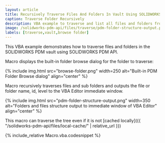 ```yaml
---
layout: article
title: Recursively Traverse Files And Folders In Vault Using SOLIDWORKS PDM API
caption: Traverse Folder Recursively
description: VBA example to traverse and list all files and folders from the selected folder in SOLIDWORKS PDM vault using SOLIDWORKS PDM API
image: /solidworks-pdm-api/files/traverse/pdm-folder-structure-output.png
labels: [traverse,vault,browse folder]
---
```

This VBA example demonstrates how to traverse files and folders in the SOLIDWORKS PDM vault using SOLIDWORKS PDM API.

Macro displays the built-in folder browse dialog for the folder to traverse:

{% include img.html src="browse-folder.png" width=250 alt="Built-in PDM Folder Browse dialog" align="center" %}

Macro recursively traverses files and sub folders and outputs the file or folder name, id, level to the VBA Editor immediate window.

{% include img.html src="pdm-folder-structure-output.png" width=350 alt="Folders and files structure output to immediate window of VBA Editor" align="center" %}

This macro can traverse the tree even if it is not [cached locally]({{ "/solidworks-pdm-api/files/local-cache/" | relative_url }})

{% include_relative Macro.vba.codesnippet %}

